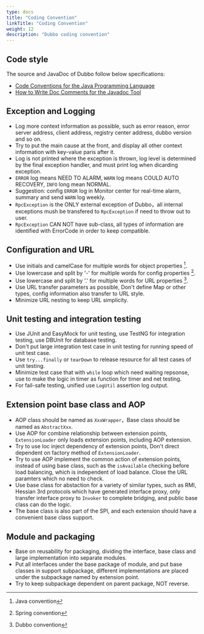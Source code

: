 ```yaml
---
type: docs
title: "Coding Convention"
linkTitle: "Coding Convention"
weight: 12
description: "Dubbo coding convention"
---
```


## Code style

The source and JavaDoc of Dubbo follow below specifications:

* [Code Conventions for the Java Programming Language](http://www.oracle.com/technetwork/java/codeconvtoc-136057.html)
* [How to Write Doc Comments for the Javadoc Tool](http://www.oracle.com/technetwork/java/javase/documentation/index-137868.html)

## Exception and Logging

* Log more context information as possible, such as error reason, error server address, client address, registry center address, dubbo version and so on.
* Try to put the main cause at the front, and display all other context information with key-value paris after it.
* Log is not printed where the exception is thrown, log level is determined by the final exception handler, and must print log when dicarding exception.
* `ERROR` log means NEED TO ALARM, `WARN` log means COULD AUTO RECOVERY, `INFO` long mean NORMAL.
* Suggestion: config `ERROR` log in Monitor center for real-time alarm, summary and send `WARN` log weekly.
* `RpcException` is the ONLY external exception of Dubbo，all internal exceptions mush be transfered to `RpcException` if need to throw out to user.
* `RpcException` CAN NOT have sub-class, all types of information are identified with ErrorCode in order to keep compatible.

## Configuration and URL

* Use initials and camelCase for multiple words for object properties [^1].
* Use lowercase and split by '-' for multiple words for config properties [^2].
* Use lowercase and split by '.' for multiple words for URL properties [^3].
* Use URL transfer parameters as possible, Don't define Map or other types, config information also transfer to URL style.
* Minimize URL nesting to keep URL simplicity.

## Unit testing and integration testing

* Use JUnit and EasyMock for unit testing, use TestNG for integration testing, use DBUnit for database testing.
* Don't put large integration test case in unit testing for running speed of unit test case.
* Use `try...finally` or `tearDown` to release resource for all test cases of unit testing.
* Minimize test case that with `while` loop which need waiting repsonse, use to make the logic in timer as function for timer and net testing.
* For fail-safe testing, unified use `LogUtil` assertion log output.

## Extension point base class and AOP

* AOP class should be named as `XxxWrapper`，Base class should be named as `AbstractXxx`.
* Use AOP for combine relationship between extension points, `ExtensionLoader` only loads extension points, including AOP extension.
* Try to use Ioc inject dependency of extension points, Don't direct dependent on factory method of `ExtensionLoader`.
* Try to use AOP implement the common action of extension points, instead of using base class, such as the `isAvailable` checking before load balancing, which is independent of load balance. Close the URL paramters which no need to check.
* Use base class for abstaction for a variety of similar types, such as RMI, Hessian 3rd protocols which have generated interface proxy, only transfer interface proxy to `Invoker` to complete bridging, and public base class can do the logic.
* The base class is also part of the SPI, and each extension should have a convenient base class support.

## Module and packaging

* Base on reusability for packaging, dividing the interface, base class and large implementation into separate modules.
* Put all interfaces under the base package of module, and put base classes in support subpackage, different implementations are placed under the subpackage named by extension point.
* Try to keep subpackage dependent on parent package, NOT reverse.

[^1]: Java convention
[^2]: Spring convention
[^3]: Dubbo convention